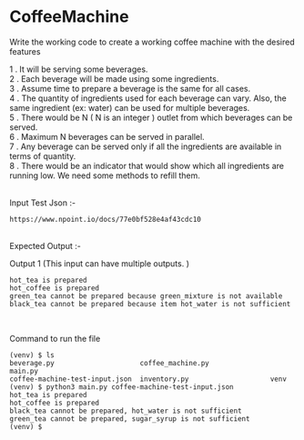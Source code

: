 # CoffeeMachine
Write the working code to create a working coffee machine with the desired features

1 . It will be serving some beverages. <br/>
2 . Each beverage will be made using some ingredients.  <br/>
3 . Assume time to prepare a beverage is the same for all cases.  <br/>
4 . The quantity of ingredients used for each beverage can vary. Also, the same ingredient (ex: water) can be used for multiple beverages.  <br/>
5 . There would be N ( N is an integer ) outlet from which beverages can be served.  <br/>
6 . Maximum N beverages can be served in parallel. <br/>
7 . Any beverage can be served only if all the ingredients are available in terms of quantity. <br/>
8 . There would be an indicator that would show which all ingredients are running low. We need some methods to refill them. <br/>

<br />
Input Test Json :- 
<br />

```
https://www.npoint.io/docs/77e0bf528e4af43cdc10
```

<br />
Expected Output :- 

Output 1
(This input can have multiple outputs. )
<br />
```
hot_tea is prepared
hot_coffee is prepared 
green_tea cannot be prepared because green_mixture is not available 
black_tea cannot be prepared because item hot_water is not sufficient
```
<br />


Command to run the file
```
(venv) $ ls
beverage.py                     coffee_machine.py               main.py
coffee-machine-test-input.json  inventory.py                    venv
(venv) $ python3 main.py coffee-machine-test-input.json 
hot_tea is prepared
hot_coffee is prepared
black_tea cannot be prepared, hot_water is not sufficient
green_tea cannot be prepared, sugar_syrup is not sufficient
(venv) $ 

```
